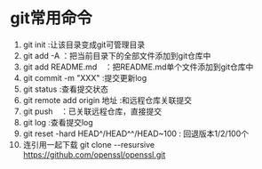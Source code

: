 # git常用命令
1.	git init :让该目录变成git可管理目录
2.	git add -A ：把当前目录下的全部文件添加到git仓库中
3.	git add README.md　：把README.md单个文件添加到git仓库中
4.	git commit -m "XXX" :提交更新log
5.	git status :查看提交状态
6.	git remote add origin 地址 :和远程仓库关联提交
7.	git push　：已关联远程仓库，直接提交
8.	git log :查看提交log
9.	git reset -hard HEAD^/HEAD^^/HEAD~100 : 回退版本1/2/100个
10.	连引用一起下载
git clone --resursive https://github.com/openssl/openssl.git

